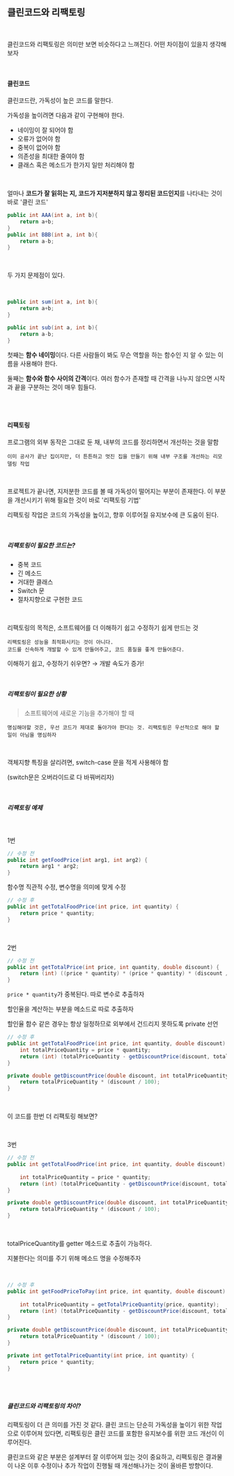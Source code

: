 
## 클린코드와 리팩토링

<br>

클린코드와 리팩토링은 의미만 보면 비슷하다고 느껴진다. 어떤 차이점이 있을지 생각해보자

<br>

#### 클린코드

클린코드란, 가독성이 높은 코드를 말한다.

가독성을 높이려면 다음과 같이 구현해야 한다.

- 네이밍이 잘 되어야 함
- 오류가 없어야 함
- 중복이 없어야 함
- 의존성을 최대한 줄여야 함
- 클래스 혹은 메소드가 한가지 일만 처리해야 함

<br>

얼마나 **코드가 잘 읽히는 지, 코드가 지저분하지 않고 정리된 코드인지**를 나타내는 것이 바로 '클린 코드'

```java
public int AAA(int a, int b){
    return a+b;
}
public int BBB(int a, int b){
    return a-b;
}
```

<br>

두 가지 문제점이 있다.

<br>

```java
public int sum(int a, int b){
    return a+b;
}

public int sub(int a, int b){
    return a-b;
}
```

첫째는 **함수 네이밍**이다. 다른 사람들이 봐도 무슨 역할을 하는 함수인 지 알 수 있는 이름을 사용해야 한다.

둘째는 **함수와 함수 사이의 간격**이다. 여러 함수가 존재할 때 간격을 나누지 않으면 시작과 끝을 구분하는 것이 매우 힘들다.

<br>

<br>

#### 리팩토링

프로그램의 외부 동작은 그대로 둔 채, 내부의 코드를 정리하면서 개선하는 것을 말함

```
이미 공사가 끝난 집이지만, 더 튼튼하고 멋진 집을 만들기 위해 내부 구조를 개선하는 리모델링 작업
```

<br>

프로젝트가 끝나면, 지저분한 코드를 볼 때 가독성이 떨어지는 부분이 존재한다. 이 부분을 개선시키기 위해 필요한 것이 바로 '리팩토링 기법'

리팩토링 작업은 코드의 가독성을 높이고, 향후 이루어질 유지보수에 큰 도움이 된다.

<br>

##### 리팩토링이 필요한 코드는?

- 중복 코드
- 긴 메소드
- 거대한 클래스
- Switch 문
- 절차지향으로 구현한 코드

<br>

리팩토링의 목적은, 소프트웨어를 더 이해하기 쉽고 수정하기 쉽게 만드는 것

```
리팩토링은 성능을 최적화시키는 것이 아니다.
코드를 신속하게 개발할 수 있게 만들어주고, 코드 품질을 좋게 만들어준다.
```

이해하기 쉽고, 수정하기 쉬우면? → 개발 속도가 증가!

<br>

##### 리팩토링이 필요한 상황

>  소프트웨어에 새로운 기능을 추가해야 할 때

```
명심해야할 것은, 우선 코드가 제대로 돌아가야 한다는 것. 리팩토링은 우선적으로 해야 할 일이 아님을 명심하자
```

<br>

객체지향 특징을 살리려면, switch-case 문을 적게 사용해야 함

(switch문은 오버라이드로 다 바꿔버리자)

<br>











##### 리팩토링 예제

<br>

1번

```java
// 수정 전
public int getFoodPrice(int arg1, int arg2) {
    return arg1 * arg2;
}
```

함수명 직관적 수정, 변수명을 의미에 맞게 수정

```java
// 수정 후
public int getTotalFoodPrice(int price, int quantity) {
    return price * quantity;
}
```

<br>

2번

```java
// 수정 전
public int getTotalPrice(int price, int quantity, double discount) {
    return (int) ((price * quantity) * (price * quantity) * (discount /100));
}
```

`price * quantity`가 중복된다. 따로 변수로 추출하자

할인율을 계산하는 부분을 메소드로 따로 추출하자

할인율 함수 같은 경우는 항상 일정하므로 외부에서 건드리지 못하도록 private 선언

```java
// 수정 후
public int getTotalFoodPrice(int price, int quantity, double discount) {
	int totalPriceQuantity = price * quantity;
    return (int) (totalPriceQuantity - getDiscountPrice(discount, totalPriceQuantity))
}

private double getDiscountPrice(double discount, int totalPriceQuantity) {
    return totalPriceQuantity * (discount / 100);
}
```

<br>

이 코드를 한번 더 리팩토링 해보면?

<br>





3번

```java
// 수정 전
public int getTotalFoodPrice(int price, int quantity, double discount) {
	
    int totalPriceQuantity = price * quantity;
    return (int) (totalPriceQuantity - getDiscountPrice(discount, totalPriceQuantity))
}

private double getDiscountPrice(double discount, int totalPriceQuantity) {
    return totalPriceQuantity * (discount / 100);
}
```

<br>

totalPriceQuantity를 getter 메소드로 추출이 가능하다.

지불한다는 의미를 주기 위해 메소드 명을 수정해주자

<br>

```java
// 수정 후
public int getFoodPriceToPay(int price, int quantity, double discount) {
    
    int totalPriceQuantity = getTotalPriceQuantity(price, quantity);
    return (int) (totalPriceQuantity - getDiscountPrice(discount, totalPriceQuantity));
}

private double getDiscountPrice(double discount, int totalPriceQuantity) {
    return totalPriceQuantity * (discount / 100);
}

private int getTotalPriceQuantity(int price, int quantity) {
    return price * quantity;
}
```

<br>

<br>

##### 클린코드와 리팩토링의 차이?

리팩토링이 더 큰 의미를 가진 것 같다. 클린 코드는 단순히 가독성을 높이기 위한 작업으로 이루어져 있다면, 리팩토링은 클린 코드를 포함한 유지보수를 위한 코드 개선이 이루어진다.

클린코드와 같은 부분은 설계부터 잘 이루어져 있는 것이 중요하고, 리팩토링은 결과물이 나온 이후 수정이나 추가 작업이 진행될 때 개선해나가는 것이 올바른 방향이다.

